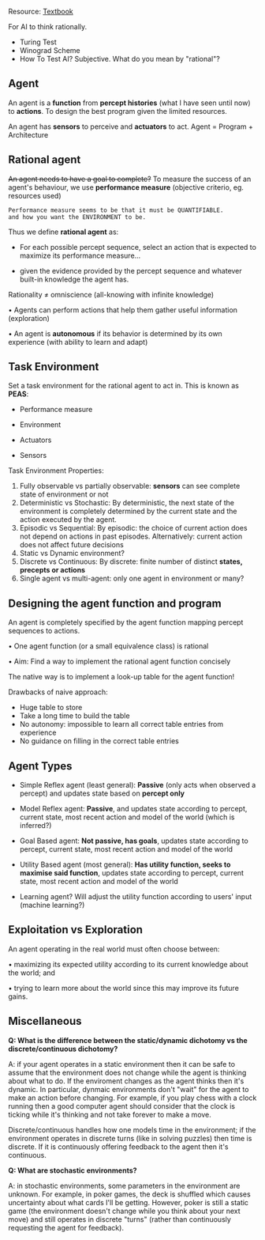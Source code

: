 Resource: <a href="http://aima.cs.berkeley.edu/">Textbook</a>

For AI to think rationally.

<ul>
  <li>Turing Test</li>
  <li>Winograd Scheme</li>
  <li>How To Test AI? Subjective. What do you mean by "rational"?</li>
</ul>

<h2>Agent</h2>

An agent is a <b>function</b> from <b>percept histories</b> (what I have seen until now) to <b>actions</b>. To design the best program given the limited resources.

An agent has <b>sensors</b> to perceive and <b>actuators</b> to act. Agent = Program + Architecture

<h2>Rational agent</h2>

<s>An agent needs to have a goal to complete?</s> To measure the success of an agent's behaviour, we use <b>performance measure</b> (objective criterio, eg. resources used) 

```
Performance measure seems to be that it must be QUANTIFIABLE.
and how you want the ENVIRONMENT to be.
```

Thus we define <b>rational agent</b> as:

- For each possible percept sequence, select an
action that is expected to maximize its
performance measure…

- given the evidence provided by the percept
sequence and whatever built-in knowledge the
agent has.

Rationality ≠ omniscience (all-knowing with
infinite knowledge)

• Agents can perform actions that help them
gather useful information (exploration)

• An agent is <b>autonomous</b> if its behavior is
determined by its own experience (with
ability to learn and adapt)

<h2>Task Environment</h2>

Set a task environment for the rational agent to act in. This is known as <b>PEAS</b>:

- Performance measure

- Environment

- Actuators

- Sensors

Task Environment Properties:

<ol>
  <li> Fully observable vs partially observable: <b>sensors</b> can see complete state of environment or not</li>
  <li> Deterministic vs Stochastic: By deterministic, the next state of the environment is completely determined
by the current state and the action executed by the agent.</li>
  <li> Episodic vs Sequential: By episodic: the choice of current action does not depend on actions in past episodes. Alternatively: current action does not affect future
decisions</li>
  <li> Static vs Dynamic environment? </li>
  <li> Discrete vs Continuous: By discrete: finite number of distinct <b>states, precepts or actions</b> </li>
  <li> Single agent vs multi-agent: only one agent in environment or many? </li>
</ol>

<h2>Designing the agent function and program</h2>

An agent is completely specified by the
agent function mapping percept sequences
to actions.

• One agent function (or a small equivalence
class) is rational

• Aim: Find a way to implement the rational
agent function concisely

The native way is to implement a look-up table for the agent function! 

Drawbacks of naive approach: 

- Huge table to store
- Take a long time to build the table
- No autonomy: impossible to learn all correct table entries
from experience
- No guidance on filling in the correct table entries

<h2>Agent Types</h2>

- Simple Reflex agent (least general): <b>Passive</b> (only acts when observed a percept) and updates state based on <b>percept only</b>

- Model Reflex agent: <b>Passive</b>, and updates state according to percept, current state, most recent action and model of the world (which is inferred?)

- Goal Based agent: <b>Not passive, has goals</b>, updates state according to percept, current state, most recent action and model of the world

- Utility Based agent (most general): <b>Has utility function, seeks to maximise said function</b>, updates state according to percept, current state, most recent action and model of the world

- Learning agent? Will adjust the utility function according to users' input (machine learning?)

<h2>Exploitation vs Exploration</h2>

An agent operating in the real world must
often choose between:

• maximizing its expected utility according to its
current knowledge about the world; and

• trying to learn more about the world since this
may improve its future gains.

<h2>Miscellaneous</h2>

<b>Q: What is the difference between the static/dynamic dichotomy vs the discrete/continuous dichotomy?</b>

A: if your agent operates in a static environment then it can be safe to assume that the environment does not change while the agent is thinking about what to do. If the enviroment changes as the agent thinks then it's dynamic. In particular, dynmaic environments don't "wait" for the agent to make an action before changing. For example, if you play chess with a clock running then a good computer agent should consider that the clock is ticking while it's thinking and not take forever to make a move. 

Discrete/continuous handles how one models time in the environment; if the environment operates in discrete turns (like in solving puzzles) then time is discrete. If it is continuously offering feedback to the agent then it's continuous. 

<b>Q: What are stochastic environments? </b>

A: in stochastic environments, some parameters in the environment are unknown. For example, in poker games, the deck is shuffled which causes uncertainty about what cards I'll be getting. However, poker is still a static game (the environment doesn't change while you think about your next move) and still operates in discrete "turns" (rather than continuously requesting the agent for feedback).  
